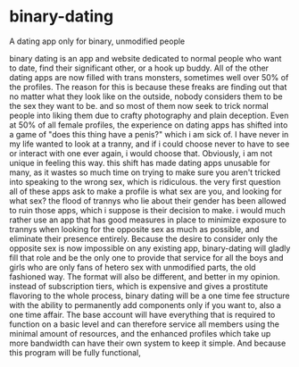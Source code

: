 # binary-dating
A dating app only for binary, unmodified people

binary dating is an app and website dedicated to normal people who want to date, find their significant other, or a hook up buddy. All of the other dating apps are now filled with trans monsters, sometimes well over 50% of the profiles. The reason for this is because these freaks are finding out that no matter what they look like on the outside, nobody considers them to be the sex they want to be. and so most of them now seek to trick normal people into liking them due to crafty photography and plain deception. Even at 50% of all female profiles, the experience on dating apps has shifted into a game of "does this thing have a penis?" which i am sick of. I have never in my life wanted to look at a tranny, and if i could choose never to have to see or interact with one ever again, i would choose that. Obviously, i am not unique in feeling this way. this shift has made dating apps unusable for many, as it wastes so much time on trying to make sure you aren't tricked into speaking to the wrong sex, which is ridiculous. the very first question all of these apps ask to make a profile is what sex are you, and looking for what sex? the flood of trannys who lie about their gender has been allowed to ruin those apps, which i suppose is their decision to make. i would much rather use an app that has good measures in place to minimize exposure to trannys when looking for the opposite sex as much as possible, and eliminate their presence entirely. 
  Because the desire to consider only the opposite sex is now impossible on any existing app, binary-dating will gladly fill that role and be the only one to provide that service for all the boys and girls who are only fans of hetero sex with unmodified parts, the old fashioned way. 
    The format will also be different, and better in my opinion. instead of subscription tiers, which is expensive and gives a prostitute flavoring to the whole process, binary dating will be a one time fee structure with the ability to permanently add components only if you want to, also a one time affair. The base account will have everything that is required to function on a basic level and can therefore service all members using the minimal amount of resources, and the enhanced profiles which take up more bandwidth can have their own system to keep it simple. 
      And because this program will be fully functional, 
